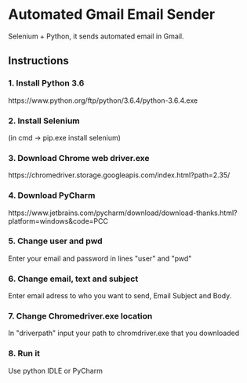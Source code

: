 # Automated Gmail Email Sender
Selenium + Python, it sends automated email in Gmail.

<h2>Instructions</h2>

<h3>1. Install Python 3.6</h3> 
https://www.python.org/ftp/python/3.6.4/python-3.6.4.exe
<h3>2. Install Selenium</h3>
(in cmd -> pip.exe install selenium)
<h3>3. Download Chrome web driver.exe</h3>
https://chromedriver.storage.googleapis.com/index.html?path=2.35/
<h3>4. Download PyCharm</h3>
https://www.jetbrains.com/pycharm/download/download-thanks.html?platform=windows&code=PCC
<h3>5. Change user and pwd</h3>
Enter your email and password in lines "user" and "pwd"
<h3>6. Change email, text and subject</h3>
Enter email adress to who you want to send, Email Subject and Body.
<h3>7. Change Chromedriver.exe location</h3>
In "driverpath" input your path to chromdriver.exe that you downloaded
<h3>8. Run it</h3>
Use python IDLE or PyCharm
